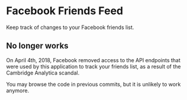 Facebook Friends Feed
=====================

Keep track of changes to your Facebook friends list.

No longer works
---------------

On April 4th, 2018, Facebook removed access to the API endpoints that were used
by this application to track your friends list, as a result of the Cambridge
Analytica scandal.

You may browse the code in previous commits, but it is unlikely to work
anymore.
